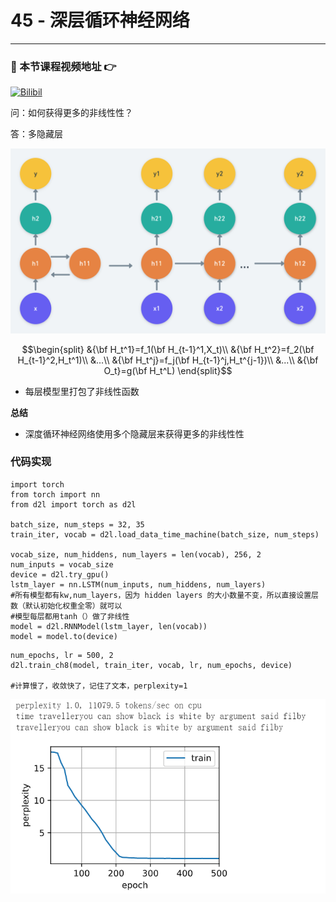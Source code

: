 # 45 - 深层循环神经网络

---

### 🎦 本节课程视频地址 👉
[![Bilibil](https://i0.hdslb.com/bfs/archive/d12bdc5f377444e73ba65e9ee2b27847535aff64.jpg@640w_400h_100Q_1c.webp)](https://www.bilibili.com/video/BV1JM4y1T7N4)

问：如何获得更多的非线性性？

答：多隐藏层

![](\Images/045-01.png)

$$\begin{split}
&{\bf H_t^1}=f_1(\bf H_{t-1}^1,X_t)\\
&{\bf H_t^2}=f_2(\bf H_{t-1}^2,H_t^1)\\
&...\\
&{\bf H_t^j}=f_j(\bf H_{t-1}^j,H_t^{j-1})\\
&...\\
&{\bf O_t}=g(\bf H_t^L)
\end{split}$$

- 每层模型里打包了非线性函数

**总结**

- 深度循环神经网络使用多个隐藏层来获得更多的非线性性

### 代码实现

```
import torch
from torch import nn
from d2l import torch as d2l

batch_size, num_steps = 32, 35
train_iter, vocab = d2l.load_data_time_machine(batch_size, num_steps)

vocab_size, num_hiddens, num_layers = len(vocab), 256, 2
num_inputs = vocab_size
device = d2l.try_gpu()
lstm_layer = nn.LSTM(num_inputs, num_hiddens, num_layers)
#所有模型都有kw,num_layers，因为 hidden layers 的大小数量不变，所以直接设置层数（默认初始化权重全零）就可以
#模型每层都用tanh（）做了非线性
model = d2l.RNNModel(lstm_layer, len(vocab))
model = model.to(device)
```

```
num_epochs, lr = 500, 2
d2l.train_ch8(model, train_iter, vocab, lr, num_epochs, device)

#计算慢了，收敛快了，记住了文本，perplexity=1
```
![](Images/045-02.png)
